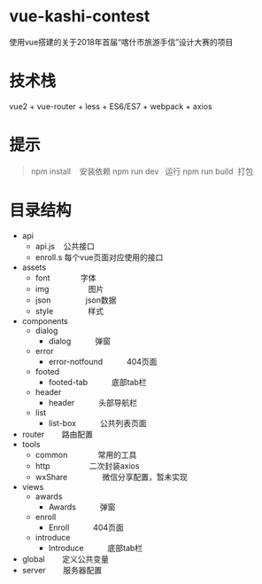 # vue-kashi-contest
 使用vue搭建的关于2018年首届“喀什市旅游手信”设计大赛的项目

# 技术栈
vue2 + vue-router + less + ES6/ES7 + webpack + axios

# 提示
>  npm install    安装依赖
>  npm run dev    运行
>  npm run build  打包

# 目录结构

* api
    *  api.js         公共接口
    *  enroll.s      每个vue页面对应使用的接口
* assets
    *  font              字体
    *  img                  图片
    *  json                json数据
    *  style                样式
* components
    *  dialog                
        *  dialog           弹窗
    *  error                
        *  error-notfound           404页面
    *  footed                
        *  footed-tab           底部tab栏
    *  header                
        *  header           头部导航栏
    *  list                
        *  list-box           公共列表页面
* router          路由配置
* tools
    *  common              常用的工具
    *  http                  二次封装axios
    *  wxShare                微信分享配置，暂未实现
* views
    *  awards                
        *  Awards           弹窗
    *  enroll                
        *  Enroll           404页面
    *  introduce                
        *  Introduce           底部tab栏
* global          定义公共变量 
* server          服务器配置 
